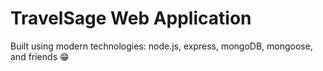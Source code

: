 # TravelSage Web Application

Built using modern technologies: node.js, express, mongoDB, mongoose, and friends 😁
